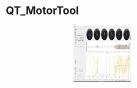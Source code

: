 # QT_MotorTool
<div align=center><img width="150" height="150" src="https://github.com/LXiuFeng/QT_MotorTool/blob/main/img/QQ%E5%9B%BE%E7%89%8720210611085033.jpg"/></div>

